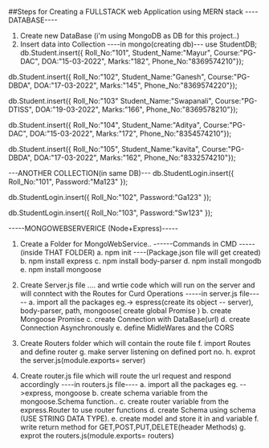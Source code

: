 ##Steps for Creating a FULLSTACK web Application using MERN stack
----DATABASE----
1. Create new DataBase (i'm using MongoDB as DB for this project..)
2. Insert data into Collection
----in mongo(creating db)---
use StudentDB;
db.Student.insert({
    Roll_No:"101",
    Student_Name:"Mayur",
    Course:"PG-DAC", 
    DOA:"15-03-2022", 
    Marks:"182", 
    Phone_No:"8369574210"});

db.Student.insert({
    Roll_No:"102",
    Student_Name:"Ganesh",
    Course:"PG-DBDA", 
    DOA:"17-03-2022", 
    Marks:"145", 
    Phone_No:"8369574220"});

db.Student.insert({
    Roll_No:"103"
    Student_Name:"Swapanali",
    Course:"PG-DTISS", 
    DOA:"19-03-2022", 
    Marks:"166", 
    Phone_No:"8369578210"});

db.Student.insert({
    Roll_No:"104",
    Student_Name:"Aditya",
    Course:"PG-DAC", 
    DOA:"15-03-2022", 
    Marks:"172", 
    Phone_No:"8354574210"});

db.Student.insert({
    Roll_No:"105",
    Student_Name:"kavita",
    Course:"PG-DBDA", 
    DOA:"17-03-2022", 
    Marks:"162", 
    Phone_No:"8332574210"});

---ANOTHER COLLECTION(in same DB)---
db.StudentLogin.insert({
    Roll_No:"101",
    Password:"Ma123"
    });

db.StudentLogin.insert({
    Roll_No:"102",
    Password:"Ga123"
    });

db.StudentLogin.insert({
    Roll_No:"103",
    Password:"Sw123"
    });


-----MONGOWEBSERVERICE (Node+Express)-----
 1. Create a Folder for MongoWebService..
------Commands in CMD -----
(inside THAT FOLDER)
    a. npm init ----(Package.json file will get created)
    b. npm install express 
    c. npm install body-parser
    d. npm install mongodb 
    e. npm install mongoose

2. Create Server.js file .... and wrtie code which will run on the server and will conntect with the Routes for Curd Operations
-----in server.js file-----
    a. import all the packages eg.-> espress(create its object -- server), body-parser, path, mongoose( create global Promise )
    b. create Mongoose Promise
    c. create Connection with DataBase(url)
    d. create Connection Asynchronously
    e. define MidleWares and the CORS 
3. Create Routers folder which will contain the route file
    f. import Routes and define router
    g. make server listening on defined port no.
    h. exprot the server.js(module.exports= server)


4. Create router.js file which will route the url request and respond accordingly
----in routers.js file----
    a. import all the packages eg. -->express, mongoose
    b. create schema variable from the mongoose.Schema function..
    c. create router variable from the express.Router to use router functions
    d. create Schema using schema (USE STRING DATA TYPE).
    e. create model and store it in and variable
    f. write return method for GET,POST,PUT,DELETE(header Methods)
    g. exprot the routers.js(module.exports= routers)